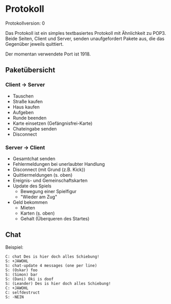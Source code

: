 Protokoll
=========

Protokollversion: 0

Das Protokoll ist ein simples textbasiertes Protokoll mit Ähnlichkeit zu POP3.
Beide Seiten, Client und Server, senden unaufgefordert Pakete aus, die das
Gegenüber jeweils quittiert.

Der momentan verwendete Port ist 1918.

Paketübersicht
--------------


### Client → Server

 - Tauschen
 - Straße kaufen
 - Haus kaufen
 - Aufgeben
 - Runde beenden
 - Karte einsetzen (Gefängnisfrei-Karte)
 - Chateingabe senden
 - Disconnect

	
### Server → Client

 - Gesamtchat senden
 - Fehlermeldungen bei unerlaubter Handlung
 - Disconnect (mit Grund (z.B. Kick))
 - Quittiermeldungen (s. oben)
 - Ereignis- und Gemeinschaftskarten
 - Update des Spiels
    * Bewegung einer Spielfigur
    * "Wieder am Zug"
 - Geld bekommen
    * Mieten
    * Karten (s. oben)
    * Gehalt (Überqueren des Startes)


Chat
----

Beispiel:

	C: chat Des is hier doch alles Schiebung!
	S: +JAWOHL
	S: chat-update 4 messages (one per line)
	S: (Oskar) foo
	S: (Simon) bar
	S: (Dani) Oki is doof
	S: (Leander) Des is hier doch alles Schiebung!
	C: +JAWOHL
	C: selfdestruct
	S: -NEIN
